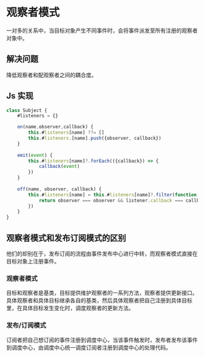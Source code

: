 # 观察者模式

一对多的关系中，当目标对象产生不同事件时，会将事件派发至所有注册的观察者对象中。

## 解决问题

降低观察者和配观察者之间的耦合度。

## Js 实现

~~~javascript
class Subject {
    #listeners = {}

    on(name,observer,callback) {
        this.#listeners[name] ??= []
        this.#listeners.[name].push({observer, callback})
    }
    
    emit(event) {
        this.#listeners[name]?.forEach(({callback}) => {
            callback(event)
        })
    }
    
    off(name, observer, callback) {
        this.#listeners[name] = this.#listeners[name]?.filter(function ({observer, callback}) {
            return observer === observer && listener.callback === callback
        })
    }
}
~~~

## 观察者模式和发布订阅模式的区别

他们的却别在于，发布订阅的流程由事件发布中心进行中转，而观察者模式直接在目标对象上注册事件。

### 观察者模式

目标和观察者是基类，目标提供维护观察者的一系列方法，观察者提供更新接口。具体观察者和具体目标继承各自的基类，然后具体观察者把自己注册到具体目标里，在具体目标发生变化时，调度观察者的更新方法。

### 发布/订阅模式

订阅者把自己想订阅的事件注册到调度中心，当该事件触发时，发布者发布该事件到调度中心，由调度中心统一调度订阅者注册到调度中心的处理代码。



